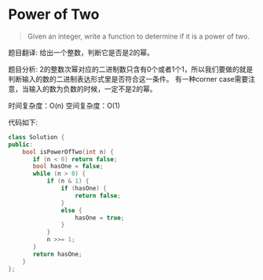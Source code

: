 # Power of Two

> Given an integer, write a function to determine if it is a power of two.


题目翻译: 
给出一个整数，判断它是否是2的幂。

题目分析: 
2的整数次幂对应的二进制数只含有0个或者1个1，所以我们要做的就是判断输入的数的二进制表达形式里是否符合这一条件。
有一种corner case需要注意，当输入的数为负数的时候，一定不是2的幂。

时间复杂度：O(n)
空间复杂度：O(1)

代码如下:

```c++
class Solution {
public:
    bool isPowerOfTwo(int n) {
       if (n < 0) return false;
       bool hasOne = false;
       while (n > 0) {
           if (n & 1) {
               if (hasOne) {
                   return false;
               }
               else {
                   hasOne = true;
               }
           }
           n >>= 1;
       }
       return hasOne;
    }
};
```


